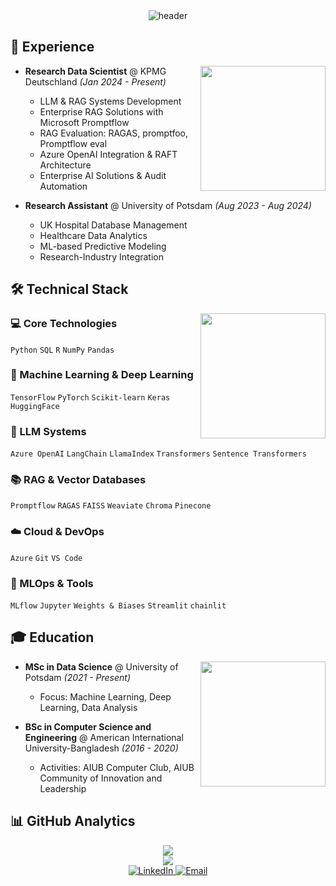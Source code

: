 <div align="center">
  <img src="https://capsule-render.vercel.app/api?type=waving&color=gradient&height=100&section=header&text=MOHAMMAD%20HASAN&fontSize=40&fontColor=ffffff&animation=fadeIn" alt="header" />
</div>


## 💼 Experience

<img align="right" src="https://user-images.githubusercontent.com/74038190/212257467-871d32b7-e401-42e8-a166-fcfd7baa4c6b.gif" width="200">

- **Research Data Scientist** @ KPMG Deutschland *(Jan 2024 - Present)*
  - LLM & RAG Systems Development
  - Enterprise RAG Solutions with Microsoft Promptflow
  - RAG Evaluation: RAGAS, promptfoo, Promptflow eval
  - Azure OpenAI Integration & RAFT Architecture
  - Enterprise AI Solutions & Audit Automation

- **Research Assistant** @ University of Potsdam *(Aug 2023 - Aug 2024)*
  - UK Hospital Database Management
  - Healthcare Data Analytics
  - ML-based Predictive Modeling
  - Research-Industry Integration


## 🛠️ Technical Stack
<img align="right" src="https://user-images.githubusercontent.com/74038190/212257472-08e52665-c503-4bd9-aa20-f5a4dae769b5.gif
" width="200">
<div align="left">

### 💻 Core Technologies
`Python` `SQL` `R` `NumPy` `Pandas`

### 🧠 Machine Learning & Deep Learning
`TensorFlow` `PyTorch` `Scikit-learn` `Keras` `HuggingFace`

### 🤖 LLM Systems
`Azure OpenAI` `LangChain` `LlamaIndex` `Transformers` `Sentence Transformers`

### 📚 RAG & Vector Databases
`Promptflow` `RAGAS` `FAISS` `Weaviate` `Chroma` `Pinecone`

### ☁️ Cloud & DevOps
`Azure`  `Git` `VS Code` 

### 🔧 MLOps & Tools
`MLflow`  `Jupyter` `Weights & Biases` `Streamlit` `chainlit`


</div>

## 🎓 Education

<img align="right" src="https://media.giphy.com/media/jRf5fsn8G6YaogAWxn/giphy.gif" width="200">

- **MSc in Data Science** @ University of Potsdam *(2021 - Present)*
  - Focus: Machine Learning, Deep Learning, Data Analysis

- **BSc in Computer Science and Engineering** @ American International University-Bangladesh *(2016 - 2020)*
  - Activities: AIUB Computer Club, AIUB Community of Innovation and Leadership


## 📊 GitHub Analytics

<div align="center">
  <img src="https://github-readme-stats.vercel.app/api?username=hhshanto&show_icons=true&theme=onedark&hide_border=true" />
</div>

<div align="center">
  <img src="https://github-readme-stats.vercel.app/api/top-langs/?username=hhshanto&layout=compact&theme=onedark&hide_border=true" />
</div>



<div align="center">
  <a href="https://www.linkedin.com/in/mhasan-shanto/" onclick="window.open(this.href, '_blank'); return false;">
    <img src="https://img.shields.io/badge/LinkedIn-0077B5?style=for-the-badge&logo=linkedin&logoColor=white" alt="LinkedIn"/>
  </a>
  <a href="mailto:hasanibnesaleh@gmail.com">
    <img src="https://img.shields.io/badge/Email-D14836?style=for-the-badge&logo=gmail&logoColor=white" alt="Email"/>
  </a>
</div>